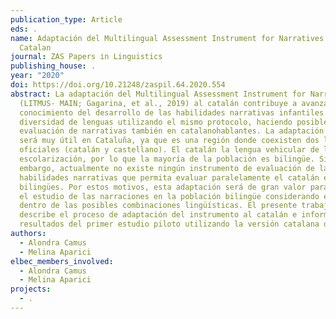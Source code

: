 ```yaml
---
publication_type: Article
eds: .
name: Adaptación del Multilingual Assessment Instrument for Narratives (MAIN) al
  Catalan
journal: ZAS Papers in Linguistics
publishing_house: .
year: "2020"
doi: https://doi.org/10.21248/zaspil.64.2020.554
abstract: La adaptación del Multilingual Assessment Instrument for Narratives
  (LITMUS- MAIN; Gagarina, et al., 2019) al catalán contribuye a avanzar en el
  conocimiento del desarrollo de las habilidades narrativas infantiles en una
  diversidad de lenguas utilizando el mismo protocolo, haciendo posible la
  evaluación de narrativas también en catalanohablantes. La adaptación del MAIN
  será muy útil en Cataluña, ya que es una región donde coexisten dos lenguas
  oficiales (catalán y castellano). El catalán la lengua vehicular de la
  escolarización, por lo que la mayoría de la población es bilingüe. Sin
  embargo, actualmente no existe ningún instrumento de evaluación de las
  habilidades narrativas que permita evaluar paralelamente el catalán en niños
  bilingües. Por estos motivos, esta adaptación será de gran valor para promover
  el estudio de las narraciones en la población bilingüe considerando el catalán
  dentro de las posibles combinaciones lingüísticas. El presente trabajo
  describe el proceso de adaptación del instrumento al catalán e informa de los
  resultados del primer estudio piloto utilizando la versión catalana del MAIN.
authors:
  - Alondra Camus
  - Melina Aparici
elbec_members_involved:
  - Alondra Camus
  - Melina Aparici
projects:
  - .
---
```

